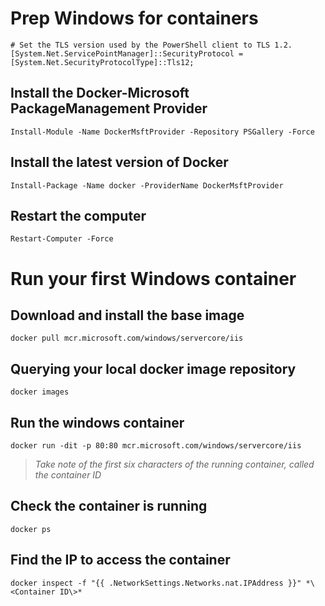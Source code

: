 # Prep Windows for containers

```
# Set the TLS version used by the PowerShell client to TLS 1.2.
[System.Net.ServicePointManager]::SecurityProtocol = [System.Net.SecurityProtocolType]::Tls12;
```

## Install the Docker-Microsoft PackageManagement Provider

```
Install-Module -Name DockerMsftProvider -Repository PSGallery -Force
```

## Install the latest version of Docker

```
Install-Package -Name docker -ProviderName DockerMsftProvider
```

## Restart the computer

```
Restart-Computer -Force
```

# Run your first Windows container

## Download and install the base image

```
docker pull mcr.microsoft.com/windows/servercore/iis
```

## Querying your local docker image repository

```
docker images
```

## Run the windows container

```
docker run -dit -p 80:80 mcr.microsoft.com/windows/servercore/iis
```

> *Take note of the first six characters of the running container, called the container ID*

## Check the container is running

```
docker ps
```

## Find the IP to access the container

```
docker inspect -f "{{ .NetworkSettings.Networks.nat.IPAddress }}" *\<Container ID\>*
```
